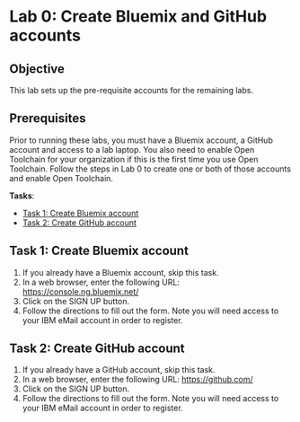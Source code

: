 # Lab 0: Create Bluemix and GitHub accounts

## Objective
This lab sets up the pre-requisite accounts for the remaining labs.

## Prerequisites
Prior to running these labs, you must have a Bluemix account, a GitHub account and access to a lab laptop. You also need to enable Open Toolchain for your organization if this is the first time you use Open Toolchain.   Follow the steps in Lab 0 to create one or both of those accounts and enable Open Toolchain.

**Tasks**:
- [Task 1: Create Bluemix account](#task-1-create-bluemix-account)
- [Task 2: Create GitHub account](#task-2-create-github-account)

## Task 1: Create Bluemix account

1. If you already have a Bluemix account, skip this task.
2. In a web browser, enter the following URL: https://console.ng.bluemix.net/
3. Click on the SIGN UP button.
4. Follow the directions to fill out the form. Note you will need access to your IBM eMail account in order to register.

## Task 2: Create GitHub account

1. If you already have a GitHub account, skip this task.
2. In a web browser, enter the following URL: https://github.com/
3. Click on the SIGN UP button.
4. Follow the directions to fill out the form. Note you will need access to your IBM eMail account in order to register.
